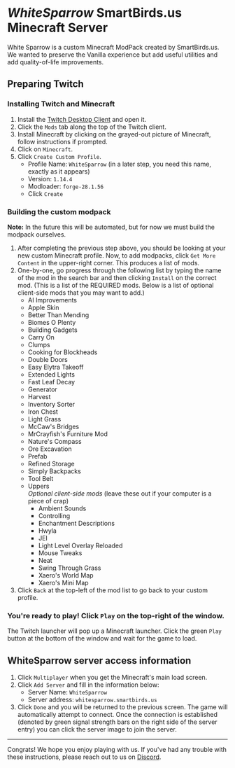 # *WhiteSparrow* SmartBirds.us Minecraft Server

White Sparrow is a custom Minecraft ModPack created by SmartBirds.us. We wanted to preserve the Vanilla experience but add useful utilities and add quality-of-life improvements. 

## Preparing Twitch

### Installing Twitch and Minecraft
1. Install the [Twitch Desktop Client](https://www.twitch.tv/download) and open it.
2. Click the `Mods` tab along the top of the Twitch client.
3. Install Minecraft by clicking on the grayed-out picture of Minecraft, follow instructions if prompted.
4. Click on `Minecraft`.
5. Click `Create Custom Profile`.
    - Profile Name: `WhiteSparrow` (in a later step, you need this name, exactly as it appears)
    - Version: `1.14.4`
    - Modloader: `forge-28.1.56`
    - Click `Create`

### Building the custom modpack
**Note:** In the future this will be automated, but for now we must build the modpack ourselves.
1. After completing the previous step above, you should be looking at your new custom Minecraft profile. Now, to add modpacks, click `Get More Content` in the upper-right corner. This produces a list of mods.
2. One-by-one, go progress through the following list by typing the name of the mod in the search bar and then clicking `Install` on the correct mod. (This is a list of the REQUIRED mods. Below is a list of optional client-side mods that you may want to add.)
    - AI Improvements
    - Apple Skin
    - Better Than Mending
    - Biomes O Plenty
    - Building Gadgets
    - Carry On
    - Clumps
    - Cooking for Blockheads
    - Double Doors
    - Easy Elytra Takeoff
    - Extended Lights
    - Fast Leaf Decay
    - Generator
    - Harvest
    - Inventory Sorter
    - Iron Chest
    - Light Grass
    - McCaw's Bridges
    - MrCrayfish's Furniture Mod
    - Nature's Compass
    - Ore Excavation
    - Prefab
    - Refined Storage
    - Simply Backpacks
    - Tool Belt
    - Uppers   
    *Optional client-side mods* (leave these out if your computer is a piece of crap)
        - Ambient Sounds
        - Controlling
        - Enchantment Descriptions
        - Hwyla
        - JEI
        - Light Level Overlay Reloaded
        - Mouse Tweaks
        - Neat
        - Swing Through Grass
        - Xaero's World Map
        - Xaero's Mini Map
3. Click `Back` at the top-left of the mod list to go back to your custom profile.

### You're ready to play! Click `Play` on the top-right of the window.
The Twitch launcher will pop up a Minecraft launcher. Click the green `Play` button at the bottom of the window and wait for the game to load.

## WhiteSparrow server access information
1. Click `Multiplayer` when you get the Minecraft's main load screen.
2. Click `Add Server` and fill in the information below:
    - Server Name: `WhiteSparrow`
    - Server address: `whitesparrow.smartbirds.us`
3. Click `Done` and you will be returned to the previous screen. The game will automatically attempt to connect. Once the connection is established (denoted by green signal strength bars on the right side of the server entry) you can click the server image to join the server.

---

Congrats! We hope you enjoy playing with us. If you've had any trouble with these instructions, please reach out to us on [Discord](community-guidelines.md).
